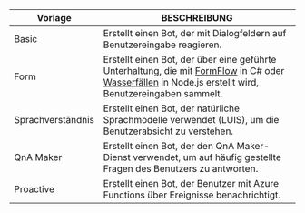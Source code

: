 |        Vorlage        |                                                                                                         BESCHREIBUNG                                                                                                         |
|------------------------|-----------------------------------------------------------------------------------------------------------------------------------------------------------------------------------------------------------------------------|
|         Basic          |                                                                                  Erstellt einen Bot, der mit Dialogfeldern auf Benutzereingabe reagieren.                                                                                  |
|          Form          | Erstellt einen Bot, der über eine geführte Unterhaltung, die mit [FormFlow](~/dotnet/bot-builder-dotnet-formflow.md) in C# oder [Wasserfällen](~/nodejs/bot-builder-nodejs-prompts.md) in Node.js erstellt wird, Benutzereingaben sammelt. |
| Sprachverständnis |                                                                      Erstellt einen Bot, der natürliche Sprachmodelle verwendet (LUIS), um die Benutzerabsicht zu verstehen.                                                                      |
|       QnA Maker        |                                                                            Erstellt einen Bot, der den QnA Maker-Dienst verwendet, um auf häufig gestellte Fragen des Benutzers zu antworten.                                                                             |
|       Proactive        |                                                                              Erstellt einen Bot, der Benutzer mit Azure Functions über Ereignisse benachrichtigt.                                                                              |

